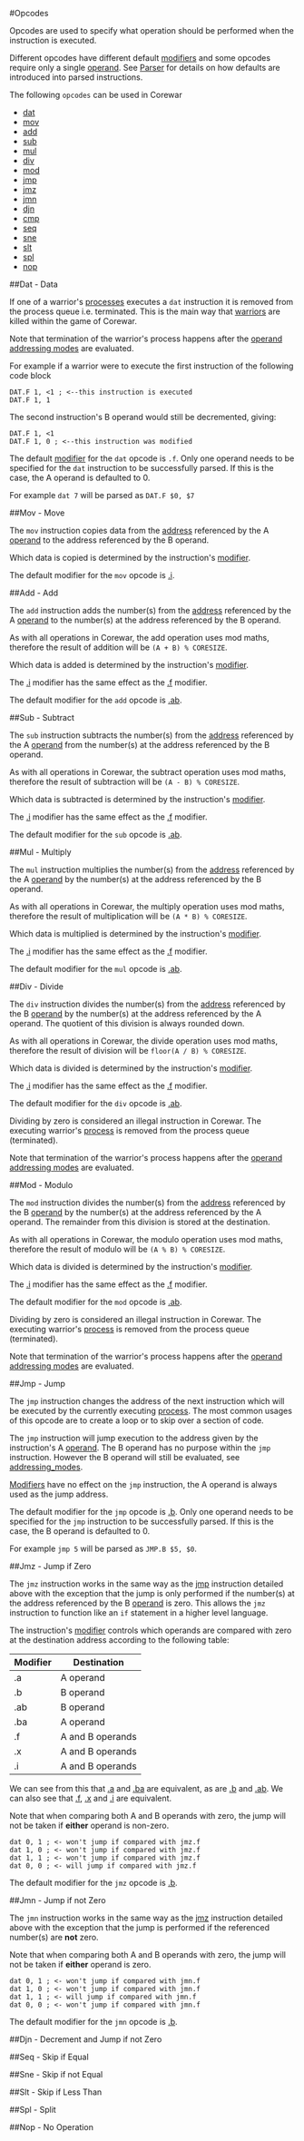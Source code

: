 #Opcodes

Opcodes are used to specify what operation should be performed when the instruction is executed.

Different opcodes have different default [modifiers](modifiers) and some opcodes require only a single [operand](operands). See [Parser](parser) for details on how defaults are introduced into parsed instructions.

The following `opcodes` can be used in Corewar

* [dat](#dat-data)
* [mov](#mov-move)
* [add](#add-add)
* [sub](#sub-subtract)
* [mul](#mul-multiply)
* [div](#div-divide)
* [mod](#mod-modulo)
* [jmp](#jmp-jump)
* [jmz](#jmz-jump-if-zero)
* [jmn](#jmn-jump-if-not-zero)
* [djn](#djn-decrement-and-jump-if-not-zero)
* [cmp](#seq-skip-if-equal)
* [seq](#seq-skip-if-equal)
* [sne](#sne-skip-if-not-equal)
* [slt](#slt-skip-if-less-than)
* [spl](#spl-split)
* [nop](#nop-no-operation)

##Dat - Data

If one of a warrior's [processes](warriors#processes) executes a `dat` instruction it is removed from the process queue i.e. terminated. This is the main way that [warriors](warriors) are killed within the game of Corewar.

Note that termination of the warrior's process happens after the [operand](operands) [addressing modes](addressing_modes) are evaluated.

For example if a warrior were to execute the first instruction of the following code block

```
DAT.F 1, <1 ; <--this instruction is executed
DAT.F 1, 1
```

The second instruction's B operand would still be decremented, giving:

```
DAT.F 1, <1 
DAT.F 1, 0 ; <--this instruction was modified
```

The default [modifier](modifiers) for the `dat` opcode is `.f`. Only one operand needs to be specified for the `dat` instruction to be successfully parsed. If this is the case, the A operand is defaulted to 0.

For example `dat 7` will be parsed as `DAT.F $0, $7`

##Mov - Move

The `mov` instruction copies data from the [address](core#addresses) referenced by the A [operand](operands) to the address referenced by the B operand.

Which data is copied is determined by the instruction's [modifier](modifiers).

The default modifier for the `mov` opcode is [.i](modifiers#i).

##Add - Add

The `add` instruction adds the number(s) from the [address](core#addresses) referenced by the A [operand](operands) to the number(s) at the address referenced by the B operand.

As with all operations in Corewar, the add operation uses mod maths, therefore the result of addition will be `(A + B) % CORESIZE`.

Which data is added is determined by the instruction's [modifier](modifiers).

The [.i](modifiers#i) modifier has the same effect as the [.f](modifiers#f) modifier.

The default modifier for the `add` opcode is [.ab](modifiers#ab).

##Sub - Subtract

The `sub` instruction subtracts the number(s) from the [address](core#addresses) referenced by the A [operand](operands) from the number(s) at the address referenced by the B operand.

As with all operations in Corewar, the subtract operation uses mod maths, therefore the result of subtraction will be `(A - B) % CORESIZE`.

Which data is subtracted is determined by the instruction's [modifier](modifiers).

The [.i](modifiers#i) modifier has the same effect as the [.f](modifiers#f) modifier.

The default modifier for the `sub` opcode is [.ab](modifiers#ab).

##Mul - Multiply

The `mul` instruction multiplies the number(s) from the [address](core#addresses) referenced by the A [operand](operands) by the number(s) at the address referenced by the B operand.

As with all operations in Corewar, the multiply operation uses mod maths, therefore the result of multiplication will be `(A * B) % CORESIZE`.

Which data is multiplied is determined by the instruction's [modifier](modifiers).

The [.i](modifiers#i) modifier has the same effect as the [.f](modifiers#f) modifier.

The default modifier for the `mul` opcode is [.ab](modifiers#ab).

##Div - Divide

The `div` instruction divides the number(s) from the [address](core#addresses) referenced by the B [operand](operands) by the number(s) at the address referenced by the A operand. The quotient of this division is always rounded down.

As with all operations in Corewar, the divide operation uses mod maths, therefore the result of division will be `floor(A / B) % CORESIZE`.

Which data is divided is determined by the instruction's [modifier](modifiers).

The [.i](modifiers#i) modifier has the same effect as the [.f](modifiers#f) modifier.

The default modifier for the `div` opcode is [.ab](modifiers#ab).

Dividing by zero is considered an illegal instruction in Corewar. The executing warrior's [process](warriors#processes) is removed from the process queue (terminated).

Note that termination of the warrior's process happens after the [operand](operands) [addressing modes](addressing_modes) are evaluated.

##Mod - Modulo

The `mod` instruction divides the number(s) from the [address](core#addresses) referenced by the B [operand](operands) by the number(s) at the address referenced by the A operand. The remainder from this division is stored at the destination.

As with all operations in Corewar, the modulo operation uses mod maths, therefore the result of modulo will be `(A % B) % CORESIZE`.

Which data is divided is determined by the instruction's [modifier](modifiers).

The [.i](modifiers#i) modifier has the same effect as the [.f](modifiers#f) modifier.

The default modifier for the `mod` opcode is [.ab](modifiers#ab).

Dividing by zero is considered an illegal instruction in Corewar. The executing warrior's [process](warriors#processes) is removed from the process queue (terminated).

Note that termination of the warrior's process happens after the [operand](operands) [addressing modes](addressing_modes) are evaluated.

##Jmp - Jump

The `jmp` instruction changes the address of the next instruction which will be executed by the currently executing [process](warriors#processes). The most common usages of this opcode are to create a loop or to skip over a section of code.

The `jmp` instruction will jump execution to the address given by the instruction's A [operand](operands). The B operand has no purpose within the `jmp` instruction. However the B operand will still be evaluated, see [addressing_modes](addressing_modes).

[Modifiers](modifiers) have no effect on the `jmp` instruction, the A operand is always used as the jump address.

The default modifier for the `jmp` opcode is [.b](modifiers#b). Only one operand needs to be specified for the `jmp` instruction to be successfully parsed. If this is the case, the B operand is defaulted to 0.

For example `jmp 5` will be parsed as `JMP.B $5, $0`.

##Jmz - Jump if Zero

The `jmz` instruction works in the same way as the [jmp](opcodes#jmp-jump) instruction detailed above with the exception that the jump is only performed if the number(s) at the address referenced by the B [operand](operands) is zero. This allows the `jmz` instruction to function like an `if` statement in a higher level language.

The instruction's [modifier](modifiers) controls which operands are compared with zero at the destination address according to the following table:

|Modifier|Destination|
|---|---|
|.a|A operand|
|.b|B operand|
|.ab|B operand|
|.ba|A operand|
|.f|A and B operands|
|.x|A and B operands|
|.i|A and B operands|

We can see from this that [.a](modifiers#a) and [.ba](modifiers#ba) are equivalent, as are [.b](modifiers#b) and [.ab](modifiers#ab).
We can also see that [.f](modifiers#f), [.x](modifiers#x) and [.i](modifiers#i) are equivalent.

Note that when comparing both A and B operands with zero, the jump will not be taken if **either** operand is non-zero.

```
dat 0, 1 ; <- won't jump if compared with jmz.f
dat 1, 0 ; <- won't jump if compared with jmz.f
dat 1, 1 ; <- won't jump if compared with jmz.f
dat 0, 0 ; <- will jump if compared with jmz.f
```

The default modifier for the `jmz` opcode is [.b](modifiers#b).

##Jmn - Jump if not Zero

The `jmn` instruction works in the same way as the [jmz](opcodes#jmz-jump-if-zero) instruction detailed above with the exception that the jump is performed if the referenced number(s) are **not** zero.

Note that when comparing both A and B operands with zero, the jump will not be taken if **either** operand is zero.

```
dat 0, 1 ; <- won't jump if compared with jmn.f
dat 1, 0 ; <- won't jump if compared with jmn.f
dat 1, 1 ; <- will jump if compared with jmn.f
dat 0, 0 ; <- won't jump if compared with jmn.f
```

The default modifier for the `jmn` opcode is [.b](modifiers#b).

##Djn - Decrement and Jump if not Zero

##Seq - Skip if Equal

##Sne - Skip if not Equal

##Slt - Skip if Less Than

##Spl - Split

##Nop - No Operation


